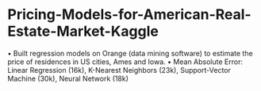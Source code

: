 # Pricing-Models-for-American-Real-Estate-Market-Kaggle
• Built regression models on Orange (data mining software) to estimate the price of residences in US cities, Ames and Iowa.
• Mean Absolute Error: Linear Regression (16k), K-Nearest Neighbors (23k), Support-Vector Machine (30k), Neural Network (18k)
